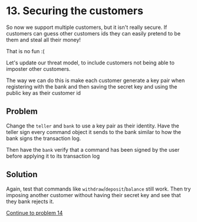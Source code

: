# 13. Securing the customers

So now we support multiple customers, but it isn't really secure.
If customers can guess other customers ids they can easily pretend to be them and steal all their money!

That is no fun :(

Let's update our threat model, to include customers not being able to imposter other customers.

The way we can do this is make each customer generate a key pair when registering with the bank and then saving the secret key and using the public key as their customer id

## Problem

Change the `teller` and `bank` to use a key pair as their identity. Have the teller sign every command object it sends to the bank similar to how the bank signs the transaction log.

Then have the `bank` verify that a command has been signed by the user before applying it to its transaction log

## Solution

Again, test that commands like `withdraw`/`deposit`/`balance` still work.
Then try imposing another customer without having their secret key and see that they bank rejects it.

[Continue to problem 14](14.md)
